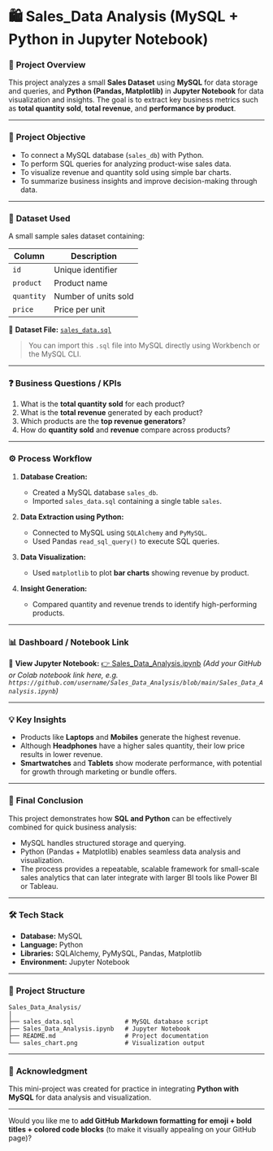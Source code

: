 # 🛍️ Sales_Data Analysis (MySQL + Python in Jupyter Notebook)

### 📘 **Project Overview**

This project analyzes a small **Sales Dataset** using **MySQL** for data storage and queries, and **Python (Pandas, Matplotlib)** in **Jupyter Notebook** for data visualization and insights.
The goal is to extract key business metrics such as **total quantity sold**, **total revenue**, and **performance by product**.

---

### 🎯 **Project Objective**

* To connect a MySQL database (`sales_db`) with Python.
* To perform SQL queries for analyzing product-wise sales data.
* To visualize revenue and quantity sold using simple bar charts.
* To summarize business insights and improve decision-making through data.

---

### 🧩 **Dataset Used**

A small sample sales dataset containing:

| Column     | Description          |
| ---------- | -------------------- |
| `id`       | Unique identifier    |
| `product`  | Product name         |
| `quantity` | Number of units sold |
| `price`    | Price per unit       |

📂 **Dataset File:** [`sales_data.sql`](https://github.com/Debabrataswain3/Sales_Data/blob/main/sales_db.sql)

> You can import this `.sql` file into MySQL directly using Workbench or the MySQL CLI.

---

### ❓ **Business Questions / KPIs**

1. What is the **total quantity sold** for each product?
2. What is the **total revenue** generated by each product?
3. Which products are the **top revenue generators**?
4. How do **quantity sold** and **revenue** compare across products?

---

### ⚙️ **Process Workflow**

1. **Database Creation:**

   * Created a MySQL database `sales_db`.
   * Imported `sales_data.sql` containing a single table `sales`.

2. **Data Extraction using Python:**

   * Connected to MySQL using `SQLAlchemy` and `PyMySQL`.
   * Used Pandas `read_sql_query()` to execute SQL queries.

3. **Data Visualization:**

   * Used `matplotlib` to plot **bar charts** showing revenue by product.

4. **Insight Generation:**

   * Compared quantity and revenue trends to identify high-performing products.

---

### 📊 **Dashboard / Notebook Link**

🔗 **View Jupyter Notebook:**
[👉 Sales_Data_Analysis.ipynb](#)
*(Add your GitHub or Colab notebook link here, e.g. `https://github.com/username/Sales_Data_Analysis/blob/main/Sales_Data_Analysis.ipynb`)*

---

### 💡 **Key Insights**

* Products like **Laptops** and **Mobiles** generate the highest revenue.
* Although **Headphones** have a higher sales quantity, their low price results in lower revenue.
* **Smartwatches** and **Tablets** show moderate performance, with potential for growth through marketing or bundle offers.

---

### 🧠 **Final Conclusion**

This project demonstrates how **SQL and Python** can be effectively combined for quick business analysis:

* MySQL handles structured storage and querying.
* Python (Pandas + Matplotlib) enables seamless data analysis and visualization.
* The process provides a repeatable, scalable framework for small-scale sales analytics that can later integrate with larger BI tools like Power BI or Tableau.

---

### 🛠️ **Tech Stack**

* **Database:** MySQL
* **Language:** Python
* **Libraries:** SQLAlchemy, PyMySQL, Pandas, Matplotlib
* **Environment:** Jupyter Notebook

---

### 📂 **Project Structure**

```
Sales_Data_Analysis/
│
├── sales_data.sql              # MySQL database script
├── Sales_Data_Analysis.ipynb   # Jupyter Notebook
├── README.md                   # Project documentation
└── sales_chart.png             # Visualization output
```

---

### 🙌 **Acknowledgment**

This mini-project was created for practice in integrating **Python with MySQL** for data analysis and visualization.

---

Would you like me to **add GitHub Markdown formatting for emoji + bold titles + colored code blocks** (to make it visually appealing on your GitHub page)?
